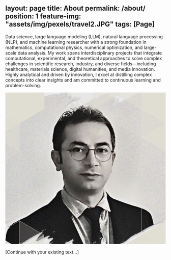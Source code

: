 layout: page
title: About
permalink: /about/
position: 1
feature-img: "assets/img/pexels/travel2.JPG"
tags: [Page]
---

Data science, large language modeling (LLM), natural language processing (NLP), and machine learning researcher with a strong foundation in mathematics, computational physics, numerical optimization,
and large-scale data analysis. My work spans interdisciplinary projects that integrate computational,
experimental, and theoretical approaches to solve complex challenges in scientific research, industry, and
diverse fields—including healthcare, materials science, digital humanities, and media innovation. Highly
analytical and driven by innovation, I excel at distilling complex concepts into clear insights and am
committed to continuous learning and problem-solving.

![Your image description here](/assets/img/amir.jpg)

[Continue with your existing text...]
